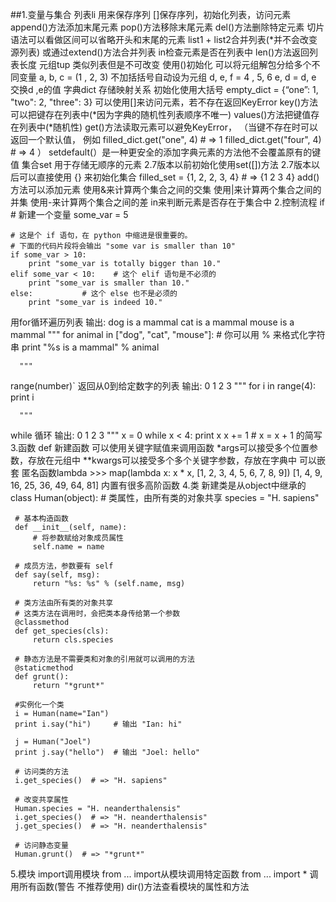 ##1.变量与集合
  列表li
    用来保存序列
    []保存序列，初始化列表，访问元素
    append()方法添加末尾元素
    pop()方法移除末尾元素
    del()方法删除特定元素
    切片语法可以看做区间可以省略开头和末尾的元素
    list1 + list2合并列表(*并不会改变源列表)
    或通过extend()方法合并列表
    in检查元素是否在列表中
    len()方法返回列表长度
  元组tup
    类似列表但是不可改变
    使用()初始化
    可以将元组解包分给多个不同变量
    a, b, c = (1 , 2, 3)
    不加括括号自动设为元组
    d, e, f = 4 , 5, 6
    e, d = d, e 交换d ,e的值
  字典dict
    存储映射关系
    初始化使用大括号
    empty_dict = {“one”: 1, "two": 2, "three": 3}
    可以使用[]来访问元素，若不存在返回KeyError
    key()方法可以把键存在列表中(*因为字典的随机性列表顺序不唯一)
    values()方法把键值存在列表中(*随机性)
    get()方法读取元素可以避免KeyError，
    （当键不存在时可以返回一个默认值，
    例如
    filled_dict.get("one", 4)  # => 1
    filled_dict.get("four", 4)  # => 4
    ）
    setdefault(）是一种更安全的添加字典元素的方法他不会覆盖原有的键值
  集合set
    用于存储无顺序的元素
    2.7版本以前初始化使用set([])方法
    2.7版本以后可以直接使用 {} 来初始化集合
    filled_set = {1, 2, 2, 3, 4}  # => {1 2 3 4}
    add()方法可以添加元素
    使用&来计算两个集合之间的交集
    使用|来计算两个集合之间的并集
    使用-来计算两个集合之间的差
    in来判断元素是否存在于集合中
2.控制流程
  if
    # 新建一个变量
    some_var = 5

    # 这是个 if 语句，在 python 中缩进是很重要的。
    # 下面的代码片段将会输出 "some var is smaller than 10"
    if some_var > 10:
        print "some_var is totally bigger than 10."
    elif some_var < 10:    # 这个 elif 语句是不必须的
        print "some_var is smaller than 10."
    else:           # 这个 else 也不是必须的
        print "some_var is indeed 10."
  用for循环遍历列表
      输出:
          dog is a mammal
          cat is a mammal
          mouse is a mammal
      """
      for animal in ["dog", "cat", "mouse"]:
          # 你可以用 % 来格式化字符串
          print "%s is a mammal" % animal

      """
  range(number)` 返回从0到给定数字的列表
      输出:
          0
          1
          2
          3
      """
      for i in range(4):
          print i

      """
  while 循环
      输出:
          0
          1
          2
          3
      """
      x = 0
      while x < 4:
          print x
          x += 1  #  x = x + 1 的简写
3.函数
  def 新建函数
  可以使用关键字赋值来调用函数
  *args可以接受多个位置参数，存放在元组中
  **kwargs可以接受多个多个关键字参数，存放在字典中
  可以嵌套
  匿名函数lambda
    >>> map(lambda x: x * x, [1, 2, 3, 4, 5, 6, 7, 8, 9])
    [1, 4, 9, 16, 25, 36, 49, 64, 81]
  内置有很多高阶函数
4.类
  新建类是从object中继承的
    class Human(object):
    # 类属性，由所有类的对象共享
     species = "H. sapiens"

     # 基本构造函数
     def __init__(self, name):
         # 将参数赋给对象成员属性
         self.name = name

     # 成员方法，参数要有 self
     def say(self, msg):
         return "%s: %s" % (self.name, msg)

     # 类方法由所有类的对象共享
     # 这类方法在调用时，会把类本身传给第一个参数
     @classmethod
     def get_species(cls):
         return cls.species

     # 静态方法是不需要类和对象的引用就可以调用的方法
     @staticmethod
     def grunt():
         return "*grunt*"

     #实例化一个类
     i = Human(name="Ian")
     print i.say("hi")     # 输出 "Ian: hi"

     j = Human("Joel")
     print j.say("hello")  # 输出 "Joel: hello"

     # 访问类的方法
     i.get_species()  # => "H. sapiens"

     # 改变共享属性
     Human.species = "H. neanderthalensis"
     i.get_species()  # => "H. neanderthalensis"
     j.get_species()  # => "H. neanderthalensis"

     # 访问静态变量
     Human.grunt()  # => "*grunt*"
5.模块
  import调用模块
  from ... import从模块调用特定函数
  from ... import * 调用所有函数(警告 不推荐使用)
  dir()方法查看模块的属性和方法
